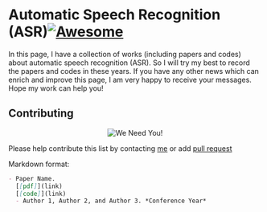# Automatic Speech Recognition (ASR)[![Awesome](https://awesome.re/badge.svg)](https://awesome.re)
In this page, I have a collection of works (including papers and codes) about automatic speech recognition (ASR).
So I will try my best to record the papers and codes in these years. If you have any other news which can enrich and improve this page, I am very happy to receive your messages. Hope my work can help you!

## Contributing
<p align="center">
  <img src="http://cdn1.sportngin.com/attachments/news_article/7269/5172/needyou_small.jpg" alt="We Need You!">
</p>

Please help contribute this list by contacting [me](739314837@qq.com) or add [pull request](https://github.com/luomingshuang/Cross-Modal-Pretraining-in-BERT/pulls)

Markdown format:
```markdown
- Paper Name. 
  [[pdf]](link) 
  [[code]](link)
  - Author 1, Author 2, and Author 3. *Conference Year*
```
